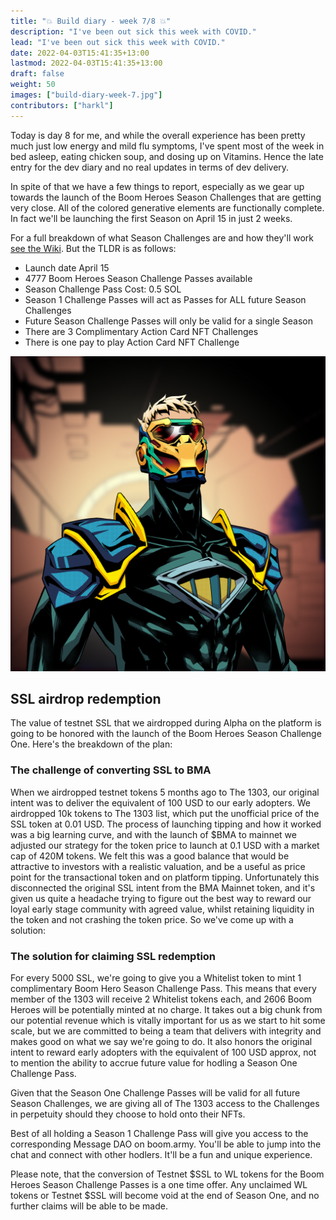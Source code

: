 ```yaml
---
title: "💥 Build diary - week 7/8 💥"
description: "I've been out sick this week with COVID."
lead: "I've been out sick this week with COVID."
date: 2022-04-03T15:41:35+13:00
lastmod: 2022-04-03T15:41:35+13:00
draft: false
weight: 50
images: ["build-diary-week-7.jpg"]
contributors: ["harkl"]
---
```


Today is day 8 for me, and while the overall experience has been pretty much just low energy and mild flu symptoms, I've spent most of the week in bed asleep, eating chicken soup, and dosing up on Vitamins. Hence the late entry for the dev diary and no real updates in terms of dev delivery.

In spite of that we have a few things to report, especially as we gear up towards the launch of the Boom Heroes Season Challenges that are getting very close. All of the colored generative elements are functionally complete. In fact we'll be launching the first Season on April 15 in just 2 weeks.

For a full breakdown of what Season Challenges are and how they'll work [see the Wiki](https://boom.army/docs/docs/prologue/season-challenges/). But the TLDR is as follows:

- Launch date April 15
- 4777 Boom Heroes Season Challenge Passes available
- Season Challenge Pass Cost: 0.5 SOL
- Season 1 Challenge Passes will act as Passes for ALL future Season Challenges
- Future Season Challenge Passes will only be valid for a single Season
- There are 3 Complimentary Action Card NFT Challenges
- There is one pay to play Action Card NFT Challenge

![Boom Heroes Season Challenge Pass](soldier.png "An example of a Boom Heroes Season Challenge Pass")

## SSL airdrop redemption

The value of testnet SSL that we airdropped during Alpha on the platform is going to be honored with the launch of the Boom Heroes Season Challenge One. Here's the breakdown of the plan:

### The challenge of converting SSL to BMA

When we airdropped testnet tokens 5 months ago to The 1303, our original intent was to deliver the equivalent of 100 USD to our early adopters. We airdropped 10k tokens to The 1303 list, which put the unofficial price of the SSL token at 0.01 USD. The process of launching tipping and how it worked was a big learning curve, and with the launch of $BMA to mainnet we adjusted our strategy for the token price to launch at 0.1 USD with a market cap of 420M tokens. We felt this was a good balance that would be attractive to investors with a realistic valuation, and be a useful as price point for the transactional token and on platform tipping. Unfortunately this disconnected the original SSL intent from the BMA Mainnet token, and it's given us quite a headache trying to figure out the best way to reward our loyal early stage community with agreed value, whilst retaining liquidity in the token and not crashing the token price. So we've come up with a solution:

### The solution for claiming SSL redemption

For every 5000 SSL, we're going to give you a Whitelist token to mint 1 complimentary Boom Hero Season Challenge Pass. This means that every member of the 1303 will receive 2 Whitelist tokens each, and 2606 Boom Heroes will be potentially minted at no charge. It takes out a big chunk from our potential revenue which is vitally important for us as we start to hit some scale, but we are committed to being a team that delivers with integrity and makes good on what we say we're going to do. It also honors the original intent to reward early adopters with the equivalent of 100 USD approx, not to mention the ability to accrue future value for hodling a Season One Challenge Pass.

Given that the Season One Challenge Passes will be valid for all future Season Challenges, we are giving all of The 1303 access to the Challenges in perpetuity should they choose to hold onto their NFTs.

Best of all holding a Season 1 Challenge Pass will give you access to the corresponding Message DAO on boom.army. You'll be able to jump into the chat and connect with other hodlers. It'll be a fun and unique experience.

Please note, that the conversion of Testnet $SSL to WL tokens for the Boom Heroes Season Challenge Passes is a one time offer. Any unclaimed WL tokens or Testnet $SSL will become void at the end of Season One, and no further claims will be able to be made.
